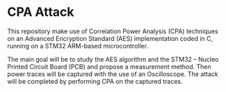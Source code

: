 # CPA Attack
This repository make use of Correlation Power Analysis (CPA) techniques on an Advanced Encryption Standard (AES) implementation coded in C, running on a STM32 ARM-based microcontroller.

The main goal will be to study the AES algorithm and the STM32 – Nucleo Printed Circuit Board (PCB) and propose a measurement method. Then power traces will be captured with the
use of an Oscilloscope. The attack will be completed by performing CPA on the captured traces.
